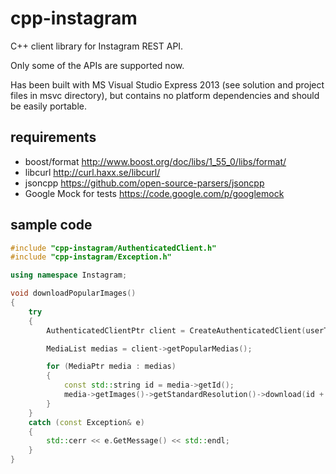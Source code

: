 cpp-instagram
=============

C++ client library for Instagram REST API.

Only some of the APIs are supported now.

Has been built with MS Visual Studio Express 2013 (see solution and project files in msvc directory), but contains no platform dependencies and should be easily portable.


requirements
-------

* boost/format http://www.boost.org/doc/libs/1_55_0/libs/format/
* libcurl http://curl.haxx.se/libcurl/
* jsoncpp https://github.com/open-source-parsers/jsoncpp
* Google Mock for tests https://code.google.com/p/googlemock

sample code
----
``` cpp
#include "cpp-instagram/AuthenticatedClient.h"
#include "cpp-instagram/Exception.h"

using namespace Instagram;

void downloadPopularImages()
{
    try
    {
        AuthenticatedClientPtr client = CreateAuthenticatedClient(userToken);

        MediaList medias = client->getPopularMedias();

        for (MediaPtr media : medias)
        {
            const std::string id = media->getId();
            media->getImages()->getStandardResolution()->download(id + ".jpg");
        }
    }
    catch (const Exception& e)
    {
        std::cerr << e.GetMessage() << std::endl;
    }
}
  
```
